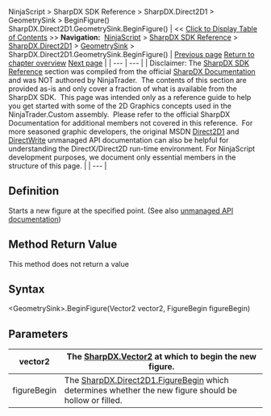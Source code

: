﻿
NinjaScript \> SharpDX SDK Reference \> SharpDX.Direct2D1 \> GeometrySink \> BeginFigure()
SharpDX.Direct2D1\.GeometrySink.BeginFigure()
| \<\< [Click to Display Table of Contents](sharpdx_direct2d1_geometrysink_beginfigure.md) \>\> **Navigation:**     [NinjaScript](ninjascript-1.md) \> [SharpDX SDK Reference](sharpdx_sdk_reference-1.md) \> [SharpDX.Direct2D1](sharpdx_direct2d1-1.md) \> [GeometrySink](sharpdx_direct2d1_geometrysink-1.md) \> SharpDX.Direct2D1\.GeometrySink.BeginFigure() | [Previous page](sharpdx_direct2d1_geometrysink_addlines-1.md) [Return to chapter overview](sharpdx_direct2d1_geometrysink-1.md) [Next page](sharpdx_direct2d1_geometrysink_close-1.md) |
| --- | --- |
| Disclaimer: The [SharpDX SDK Reference](sharpdx_sdk_reference-1.md) section was compiled from the official [SharpDX Documentation](http://sharpdx.org/) and was NOT authored by NinjaTrader.  The contents of this section are provided as\-is and only cover a fraction of what is available from the SharpDX SDK.  This page was intended only as a reference guide to help you get started with some of the 2D Graphics concepts used in the NinjaTrader.Custom assembly.  Please refer to the official SharpDX Documentation for additional members not covered in this reference.  For more seasoned graphic developers, the original MSDN [Direct2D1](https://msdn.microsoft.com/en-us/library/windows/desktop/dd370990.aspx) and [DirectWrite](https://msdn.microsoft.com/en-us/library/windows/desktop/dd368038.aspx) unmanaged API documentation can also be helpful for understanding the DirectX/Direct2D run\-time environment. For NinjaScript development purposes, we document only essential members in the structure of this page. |
| --- |

## Definition
Starts a new figure at the specified point.
(See also [unmanaged API documentation](https://msdn.microsoft.com/en-us/library/dd316929.aspx))
 
## Method Return Value
This method does not return a value
 
## Syntax
\<GeometrySink\>.BeginFigure(Vector2 vector2, FigureBegin figureBegin)
## Parameters
| vector2 | The [SharpDX.Vector2](sharpdx_vector2-1.md) at which to begin the new figure. |
| --- | --- |
| figureBegin | The [SharpDX.Direct2D1\.FigureBegin](sharpdx_direct2d1_figurebegin-1.md) which determines whether the new figure should be hollow or filled. |
